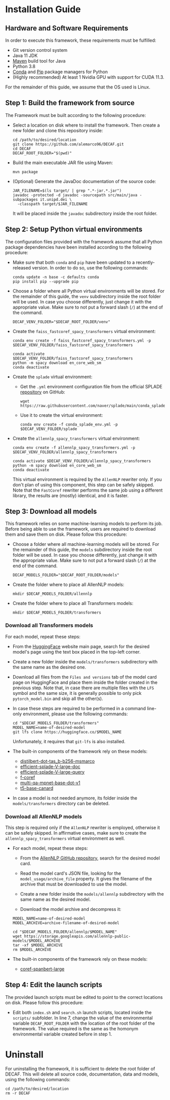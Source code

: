 # Installation Guide

## Hardware and Software Requirements

In order to execute this framework, these requirements must be fulfilled:
- Git version control system
- Java 11 JDK
- [Maven](https://maven.apache.org/) build tool for Java
- Python 3.8
- [Conda](https://conda.io/projects/conda/en/latest/index.html) and [Pip](https://pypi.org/project/pip/) package
  managers for Python
- (Highly recommended) At least 1 Nvidia GPU with support for CUDA 11.3.

For the remainder of this guide, we assume that the OS used is Linux.

## Step 1: Build the framework from source

The Framework must be built according to the following procedure:

- Select a location on disk where to install the framework. Then create a new folder and clone this repository inside:

  ```
  cd /path/to/desired/location
  git clone https://github.com/alemarco96/DECAF.git
  cd DECAF
  DECAF_ROOT_FOLDER="$(pwd)"
  ```

- Build the main executable JAR file using Maven:

  ```
  mvn package
  ```

- (Optional) Generate the JavaDoc documentation of the source code:

  ```
  JAR_FILENAME=$(ls target/ | grep ".*-jar.*.jar")
  javadoc -protected -d javadoc -sourcepath src/main/java -subpackages it.unipd.dei \
    -classpath target/$JAR_FILENAME
  ```

  It will be placed inside the `javadoc` subdirectory inside the root folder.

## Step 2: Setup Python virtual environments

The configuration files provided with the framework assume that all Python package dependencies have been installed
according to the following procedure:

- Make sure that both `conda` and `pip` have been updated to a recently-released version. In order to do so, use the
  following commands:
  ```
  conda update -n base -c defaults conda
  pip install pip --upgrade pip
  ```

- Choose a folder where all Python virtual environments will be stored. For the remainder of this guide, the `venv`
  subdirectory inside the root folder will be used. In case you choose differently, just change it with the appropriate
  value. Make sure to not put a forward slash (`/`) at the end of the command.

  ```
  DECAF_VENV_FOLDER="$DECAF_ROOT_FOLDER/venv"
  ```

- Create the `faiss_fastcoref_spacy_transformers` virtual environment:
  ```
  conda env create -f faiss_fastcoref_spacy_transformers.yml -p $DECAF_VENV_FOLDER/faiss_fastcoref_spacy_transformers
  
  conda activate $DECAF_VENV_FOLDER/faiss_fastcoref_spacy_transformers
  python -m spacy download en_core_web_sm
  conda deactivate
  ```

- Create the `splade` virtual environment:

  * Get the `.yml` environment configuration file from the official SPLADE [repository](https://github.com/naver/splade)
    on GitHub:
    ```
    wget https://raw.githubusercontent.com/naver/splade/main/conda_splade_env.yml
    ```

  * Use it to create the virtual environment:
    ```
    conda env create -f conda_splade_env.yml -p $DECAF_VENV_FOLDER/splade
    ```

- Create the `allennlp_spacy_transformers` virtual environment:
  ```
  conda env create -f allennlp_spacy_transformers.yml -p $DECAF_VENV_FOLDER/allennlp_spacy_transformers
  
  conda activate $DECAF_VENV_FOLDER/allennlp_spacy_transformers
  python -m spacy download en_core_web_sm
  conda deactivate
  ```
  
  This virtual environment is required by the `AllenNLP` rewriter only. If you don't plan of using this component,
  this step can be safely skipped. Note that the `FastCoref` rewriter performs the same job using a different library,
  the results are (mostly) identical, and it is faster.

## Step 3: Download all models

This framework relies on some machine-learning models to perform its job. Before being able to use the framework,
users are required to download them and save them on disk. Please follow this procedure:

- Choose a folder where all machine-learning models will be stored. For the remainder of this guide, the `models`
  subdirectory inside the root folder will be used. In case you choose differently, just change it with the appropriate
  value. Make sure to not put a forward slash (`/`) at the end of the command.
  ```
  DECAF_MODELS_FOLDER="$DECAF_ROOT_FOLDER/models"
  ```

- Create the folder where to place all AllenNLP models:

  ```
  mkdir $DECAF_MODELS_FOLDER/allennlp
  ```

- Create the folder where to place all Transformers models:

  ```
  mkdir $DECAF_MODELS_FOLDER/transformers
  ```

### Download all Transformers models

For each model, repeat these steps:

  * From the [HuggingFace](https://huggingface.co/) website main page, search for the desired model's page using the
    text box placed in the top-left corner.

  * Create a new folder inside the `models/transformers` subdirectory with the same name as the desired one.
  
  * Download all files from the `Files and versions` tab of the model card page on HuggingFace and place them inside
    the folder created in the previous step. Note that, in case there are multiple files with the `LFS` symbol
    and the same size, it is generally possible to only pick `pytorch_model.bin` and skip all the other(s).

  * In case these steps are required to be performed in a command line-only environment, please use the following
    commands:
    ```
    cd "$DECAF_MODELS_FOLDER/transformers"
    MODEL_NAME=name-of-desired-model
    git lfs clone https://huggingface.co/$MODEL_NAME
    ```
    Unfortunately, it requires that `git-lfs` is also installed.


- The built-in components of the framework rely on these models:

  * [distilbert-dot-tas_b-b256-msmarco](https://huggingface.co/sebastian-hofstaetter/distilbert-dot-tas_b-b256-msmarco)
  * [efficient-splade-V-large-doc](https://huggingface.co/naver/efficient-splade-V-large-doc)
  * [efficient-splade-V-large-query](https://huggingface.co/naver/efficient-splade-V-large-query)
  * [f-coref](https://huggingface.co/biu-nlp/f-coref)
  * [multi-qa-mpnet-base-dot-v1](https://huggingface.co/sentence-transformers/multi-qa-mpnet-base-dot-v1)
  * [t5-base-canard](https://huggingface.co/castorini/t5-base-canard)


- In case a model is not needed anymore, its folder inside the `models/transformers` directory can be deleted.

### Download all AllenNLP models

This step is required only if the `AllenNLP` rewriter is employed, otherwise it can be safely skipped. In affirmative
cases, make sure to create the `allennlp_spacy_transformers` virtual environment as well.

- For each model, repeat these steps:

  * From the [AllenNLP GitHub repository](https://github.com/allenai/allennlp-models/tree/main/allennlp_models/modelcards),
    search for the desired model card.

  * Read the model card's JSON file, looking for the `model_usage/archive_file` property. It gives the filename of the
    archive that must be downloaded to use the model.

  * Create a new folder inside the `models/allennlp` subdirectory with the same name as the desired model.

  * Download the model archive and decompress it:

  ```
  MODEL_NAME=name-of-desired-model
  MODEL_ARCHIVE=archive-filename-of-desired-model
  
  cd "$DECAF_MODELS_FOLDER/allennlp/$MODEL_NAME"
  wget https://storage.googleapis.com/allennlp-public-models/$MODEL_ARCHIVE
  tar -xf $MODEL_ARCHIVE
  rm $MODEL_ARCHIVE
  ```

- The built-in components of the framework rely on these models:

  * [coref-spanbert-large](https://storage.googleapis.com/allennlp-public-models/coref-spanbert-large-2021.03.10.tar.gz)

## Step 4: Edit the launch scripts

The provided launch scripts must be edited to point to the correct locations on disk. Please follow this procedure:

- Edit both `index.sh` and `search.sh` launch scripts, located inside the `scripts/` subfolder. In line 7, change the
  value of the environmental variable `DECAF_ROOT_FOLDER` with the location of the root folder of the framework. The
  value required is the same as the homonym environmental variable created before in step 1.

# Uninstall

For uninstalling the framework, it is sufficient to delete the root folder of DECAF. This will delete all source code,
documentation, data and models, using the following commands:
```
cd /path/to/desired/location
rm -r DECAF
```

